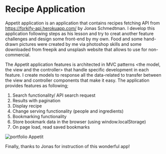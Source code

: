 # Recipe Application 

Appetit application is an application that contains recipes fetching API from https://forkify-api.herokuapp.com/ by Jonas Schmedtman. I develop this application following steps as his lesson and try to creat another feature challenges and design some front-end by my own. Food  and some hand-drawn pictures were created by me via photoshop skills and some downloaded from freepik and unsplash website that allows to use for non-commercial.   


The Appetit application features is architected in MVC patterns <the model, the view and the controller> that handle specific development in each feature. I create models to response all the data-related to transfer between the view and controller components that make it easy. The application provides features as following; 

1) Search functionality/ API search request
2) Results with pagination
3) Display recipe
4) Change serving functionality (people and ingredients)
5) Bookmarking functionality
6) Store bookmark data in the browser (using window.localStorage)
7) On page load, read saved bookmarks


![portfolio Appetit](https://user-images.githubusercontent.com/74609915/132121551-c04d46e5-2b32-4d70-800a-ba1f4bf1c44f.png)


Finally, thanks to Jonas for instruction of this wonderful app!
